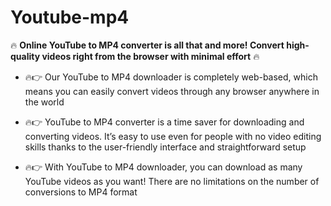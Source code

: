 # Youtube-mp4

🔥 **Online YouTube to MP4 converter is all that and more! Convert high-quality videos right from the browser with minimal effort** 🔥

+  🔥👉 Our YouTube to MP4 downloader is completely web-based, which means you can easily convert videos through any browser anywhere in the world

+  🔥👉 YouTube to MP4 converter is a time saver for downloading and converting videos. It’s easy to use even for people with no video editing skills thanks to the user-friendly interface and straightforward setup

+  🔥👉 With YouTube to MP4 downloader, you can download as many YouTube videos as you want! There are no limitations on the number of conversions to MP4 format

